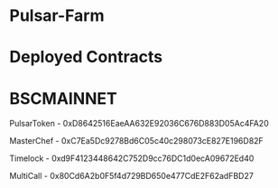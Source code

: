 # Pulsar-Farm


# Deployed Contracts 

# BSCMAINNET
PulsarToken - 0xD8642516EaeAA632E92036C676D883D05Ac4FA20

MasterChef - 0xC7Ea5Dc9278Bd6C05c40c298073cE827E196D82F

Timelock - 0xd9F4123448642C752D9cc76DC1d0ecA09672Ed40

MultiCall - 0x80Cd6A2b0F5f4d729BD650e477CdE2F62adFBD27
